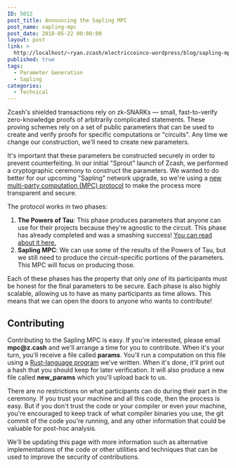 ```yaml
---
ID: 5012
post_title: Announcing the Sapling MPC
post_name: sapling-mpc
post_date: 2018-05-22 00:00:00
layout: post
link: >
  http://localhost/~ryan.zcash/electriccoinco-wordpress/blog/sapling-mpc/
published: true
tags:
  - Parameter Generation
  - Sapling
categories:
  - Technical
---
```

<p>Zcash's shielded transactions rely on zk-SNARKs <span class="ILfuVd yZ8quc">— small, fast-to-verify zero-knowledge proofs of arbitrarily complicated statements. These proving schemes rely on a set of public parameters that can be used to create and verify proofs for specific computations or "circuits". Any time we change our construction, we'll need to create new parameters.</span></p>
<p>It's important that these parameters be constructed securely in order to prevent counterfeiting. In our initial "Sprout" launch of Zcash, we performed a cryptographic ceremony to construct the parameters. We wanted to do better for our upcoming "Sapling" network upgrade, so we're using a <a href="https://eprint.iacr.org/2017/1050">new multi-party computation (MPC) protocol</a> to make the process more transparent and secure.</p>
<p>The protocol works in two phases:</p>
<ol>
<li><strong>The Powers of Tau</strong>: This phase produces parameters that anyone can use for their projects because they're agnostic to the circuit. This phase has already completed and was a smashing success! <a href="https://z.cash.foundation//blog/conclusion-of-powers-of-tau/">You can read about it here.</a></li>
<li><strong>Sapling MPC</strong>: We can use some of the results of the Powers of Tau, but we still need to produce the circuit-specific portions of the parameters. This MPC will focus on producing those.</li>
</ol>
<p>Each of these phases has the property that only <em>one</em> of its participants must be honest for the final parameters to be secure. Each phase is also highly scalable, allowing us to have as many participants as time allows. This means that we can open the doors to anyone who wants to contribute!</p>
<h2>Contributing</h2>
<p>Contributing to the Sapling MPC is easy. If you're interested, please email <strong>mpc@z.cash</strong> and we'll arrange a time for you to contribute. When it's your turn, you'll receive a file called <strong>params</strong>. You'll run a computation on this file using a <a href="https://github.com/zcash-hackworks/sapling-mpc">Rust-language program</a> we've written. When it's done, it'll print out a hash that you should keep for later verification. It will also produce a new file called <strong>new_params</strong> which you'll upload back to us.</p>
<p>There are no restrictions on what participants can do during their part in the ceremony. If you trust your machine and all this code, then the process is easy. But if you don't trust the code or your compiler or even your machine, you're encouraged to keep track of what compiler binaries you use, the git commit of the code you're running, and any other information that could be valuable for post-hoc analysis.</p>
<p>We'll be updating this page with more information such as alternative implementations of the code or other utilities and techniques that can be used to improve the security of contributions.</p>
